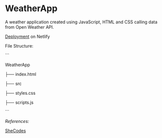# WeatherApp
 A weather application created using JavaScript, HTML and CSS calling data from Open Weather API.



[Deployment](https://dazzling-curie-229f40.netlify.app/) on Netlify 



File Structure:



\```

WeatherApp



├── index.html 

├── src

  ├── styles.css

  ├── scripts.js

\```



_*References:*_



[SheCodes](https://www.shecodes.io)